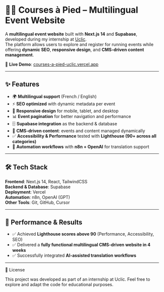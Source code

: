 # 🏃‍♀️ Courses à Pied – Multilingual Event Website  

A **multilingual event website** built with **Next.js 14** and **Supabase**, developed during my internship at [Uclic](https://uclic.io).  
The platform allows users to explore and register for running events while offering **dynamic SEO**, **responsive design**, and **CMS-driven content management**.  

🔗 **Live Demo**: [courses-a-pied-uclic.vercel.app](https://courses-a-pied-uclic.vercel.app/)  

---

## ✨ Features
- 🌍 **Multilingual support** (French / English)  
- ⚡ **SEO optimized** with dynamic metadata per event  
- 📱 **Responsive design** for mobile, tablet, and desktop  
- 📊 **Event pagination** for better navigation and performance  
- 🗄️ **Supabase integration** as the backend & database  
- 📰 **CMS-driven content**: events and content managed dynamically  
- ✅ **Accessibility & Performance** tested with **Lighthouse (90+ across all categories)**  
- 🔄 **Automation workflows** with **n8n + OpenAI** for translation support  

---

## 🛠️ Tech Stack
**Frontend**: Next.js 14, React, TailwindCSS  
**Backend & Database**: Supabase  
**Deployment**: Vercel  
**Automation**: n8n, OpenAI (GPT)  
**Other Tools**: Git, GitHub, Cursor  

---

## 🚀 Performance & Results
- ✅ Achieved **Lighthouse scores above 90** (Performance, Accessibility, SEO)  
- ✅ Delivered a **fully functional multilingual CMS-driven website in 4 weeks**  
- ✅ Successfully integrated **AI-assisted translation workflows**  

---
📄 License

This project was developed as part of an internship at Uclic.
Feel free to explore and adapt the code for educational purposes.

